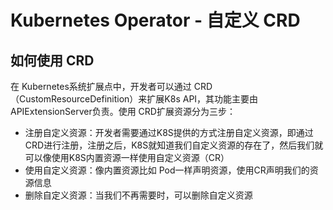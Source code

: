 # Kubernetes Operator - 自定义 CRD  

## 如何使用 CRD 
在 Kubernetes系统扩展点中，开发者可以通过 CRD（CustomResourceDefinition）来扩展K8s API，其功能主要由 APIExtensionServer负责。使用 CRD扩展资源分为三步： 
* 注册自定义资源：开发者需要通过K8S提供的方式注册自定义资源，即通过CRD进行注册，注册之后，K8S就知道我们自定义资源的存在了，然后我们就可以像使用K8S内置资源一样使用自定义资源（CR）    
* 使用自定义资源：像内置资源比如 Pod一样声明资源，使用CR声明我们的资源信息  
* 删除自定义资源：当我们不再需要时，可以删除自定义资源 


